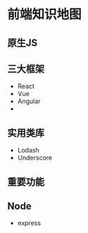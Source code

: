 # 前端知识地图

## 原生JS

## 三大框架
- React
- Vue
- Angular
- 
## 实用类库
- Lodash
- Underscore
## 重要功能

## Node
- express
